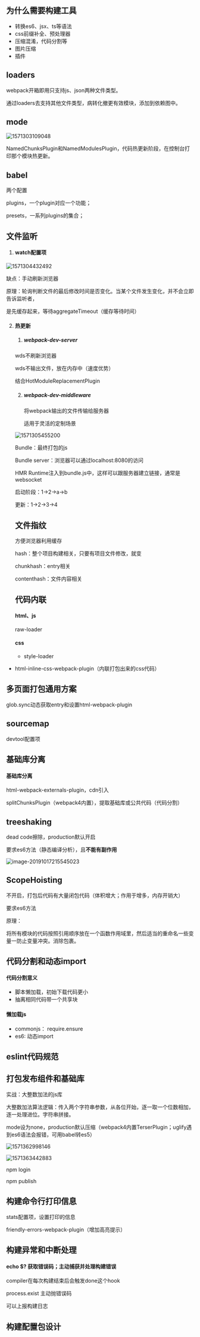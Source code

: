 ## 为什么需要构建工具

- 转换es6、jsx、ts等语法
- css前缀补全、预处理器
- 压缩混淆，代码分割等
- 图片压缩
- 插件



## loaders

webpack开箱即用只支持js、json两种文件类型。

通过loaders去支持其他文件类型，病转化撤更有效模块，添加到依赖图中。



## mode

![1571303109048](D:\testProjects\gitbook\frontendbook\_assets\image\1571303109048.png)

NamedChunksPlugin和NamedModulesPlugin，代码热更新阶段，在控制台打印那个模块热更新。



## babel

两个配置

plugins，一个plugin对应一个功能；

presets，一系列plugins的集合；



## 文件监听

1. #### watch配置项

![1571304432492](D:\testProjects\gitbook\frontendbook\_assets\image\1571304432492.png)

缺点：手动刷新浏览器

原理：轮询判断文件的最后修改时间是否变化。当某个文件发生变化，并不会立即告诉监听者，

是先缓存起来，等待aggregateTimeout（缓存等待时间）



2. #### 热更新

   1. ##### webpack-dev-server

   wds不刷新浏览器

   wds不输出文件，放在内存中（速度优势）

   结合HotModuleReplacementPlugin

   2. ##### webpack-dev-middleware

      将webpack输出的文件传输给服务器

      适用于灵活的定制场景

   

   ![1571305455200](D:\testProjects\gitbook\frontendbook\_assets\image\1571305455200.png)

   Bundle：最终打包的js

   Bundle server：浏览器可以通过localhost:8080的访问

   HMR Runtime注入到bundle.js中，这样可以跟服务器建立链接，通常是websocket

   

   启动阶段：1->2->a->b

   更新：1->2->3->4

   

   

   ## 文件指纹

   方便浏览器利用缓存

   hash：整个项目构建相关，只要有项目文件修改，就变

   chunkhash：entry相关

   contenthash：文件内容相关

   

   

   ## 代码内联

   #### html、js

   raw-loader

   #### css

   - style-loader
- html-inline-css-webpack-plugin（内联打包出来的css代码）
  

  

  
## 多页面打包通用方案

glob.sync动态获取entry和设置html-webpack-plugin



## sourcemap

devtool配置项



## 基础库分离

#### 基础库分离

html-webpack-externals-plugin，cdn引入

splitChunksPlugin（webpack4内置），提取基础库或公共代码（代码分割）



## treeshaking

dead code擦除，production默认开启

   要求es6方法（静态编译分析），且**不能有副作用**

   ![image-20191017215545023](../../_assets/image/image-20191017215545023.png)

   

   

   ## ScopeHoisting

   不开启，打包后代码有大量闭包代码（体积增大；作用于增多，内存开销大）

   要求es6方法

   原理：

   将所有模块的代码按照引用顺序放在一个函数作用域里，然后适当的重命名一些变量一防止变量冲突。消除包裹。

   

   ## 代码分割和动态import

   #### 代码分割意义

   - 脚本懒加载，初始下载代码更小
   - 抽离相同代码带一个共享块

   #### 懒加载js

   - commonjs： require.ensure
   - es6: 动态import

   

##    eslint代码规范

   

##    打包发布组件和基础库

   实战：大整数加法的js库

大整数加法算法逻辑：传入两个字符串参数，从各位开始，逐一取一个位数相加，逐一处理进位。字符串拼接。



mode设为none，production默认压缩（webpack4内置TerserPlugin；uglify遇到es6语法会报错，可用babel转es5）

![1571362998146](D:\testProjects\gitbook\frontendbook\_assets\image\1571362998146.png)

![1571363442883](D:\testProjects\gitbook\frontendbook\_assets\image\1571363442883.png)

   

npm login

npm publish





## 构建命令行打印信息

stats配置项，设置打印的信息

friendly-errors-webpack-plugin（增加高亮提示）

   

## 构建异常和中断处理

#### echo $? 获取错误码；主动捕获并处理构建错误

compiler在每次构建结束后会触发done这个hook

process.exist 主动抛错误码

可以上报构建日志

   

## 构建配置包设计 

